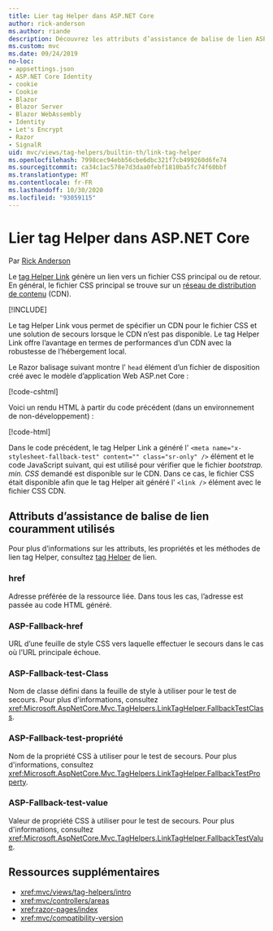 ```yaml
---
title: Lier tag Helper dans ASP.NET Core
author: rick-anderson
ms.author: riande
description: Découvrez les attributs d’assistance de balise de lien ASP.NET Core et le rôle joué par chaque attribut lors de l’extension du comportement de la balise de lien HTML.
ms.custom: mvc
ms.date: 09/24/2019
no-loc:
- appsettings.json
- ASP.NET Core Identity
- cookie
- Cookie
- Blazor
- Blazor Server
- Blazor WebAssembly
- Identity
- Let's Encrypt
- Razor
- SignalR
uid: mvc/views/tag-helpers/builtin-th/link-tag-helper
ms.openlocfilehash: 7998cec94ebb56cbe6dbc321f7cb499260d6fe74
ms.sourcegitcommit: ca34c1ac578e7d3daa0febf1810ba5fc74f60bbf
ms.translationtype: MT
ms.contentlocale: fr-FR
ms.lasthandoff: 10/30/2020
ms.locfileid: "93059115"
---
```

# <a name="link-tag-helper-in-aspnet-core"></a>Lier tag Helper dans ASP.NET Core

Par [Rick Anderson](https://twitter.com/RickAndMSFT)

Le [tag Helper Link](xref:Microsoft.AspNetCore.Mvc.TagHelpers.LinkTagHelper) génère un lien vers un fichier CSS principal ou de retour. En général, le fichier CSS principal se trouve sur un [réseau de distribution de contenu](/office365/enterprise/content-delivery-networks#what-exactly-is-a-cdn) (CDN).

[!INCLUDE[](~/includes/cdn.md)]

Le tag Helper Link vous permet de spécifier un CDN pour le fichier CSS et une solution de secours lorsque le CDN n’est pas disponible. Le tag Helper Link offre l’avantage en termes de performances d’un CDN avec la robustesse de l’hébergement local.

Le Razor balisage suivant montre l' `head` élément d’un fichier de disposition créé avec le modèle d’application Web ASP.net Core :

[!code-cshtml[](link-tag-helper/sample/_Layout.cshtml?name=snippet)]

Voici un rendu HTML à partir du code précédent (dans un environnement de non-développement) :

[!code-html[](link-tag-helper/sample/HtmlPage1.html)]

Dans le code précédent, le tag Helper Link a généré l' `<meta name="x-stylesheet-fallback-test" content="" class="sr-only" />` élément et le code JavaScript suivant, qui est utilisé pour vérifier que le fichier *bootstrap. min. CSS* demandé est disponible sur le CDN. Dans ce cas, le fichier CSS était disponible afin que le tag Helper ait généré l' `<link />` élément avec le fichier CSS CDN.

## <a name="commonly-used-link-tag-helper-attributes"></a>Attributs d’assistance de balise de lien couramment utilisés

Pour plus d’informations sur les attributs, les propriétés et les méthodes de lien tag Helper, consultez [tag Helper](xref:Microsoft.AspNetCore.Mvc.TagHelpers.LinkTagHelper)  de lien.

### <a name="href"></a>href

Adresse préférée de la ressource liée. Dans tous les cas, l’adresse est passée au code HTML généré.

### <a name="asp-fallback-href"></a>ASP-Fallback-href

URL d’une feuille de style CSS vers laquelle effectuer le secours dans le cas où l’URL principale échoue.

### <a name="asp-fallback-test-class"></a>ASP-Fallback-test-Class

Nom de classe défini dans la feuille de style à utiliser pour le test de secours. Pour plus d'informations, consultez <xref:Microsoft.AspNetCore.Mvc.TagHelpers.LinkTagHelper.FallbackTestClass>.

### <a name="asp-fallback-test-property"></a>ASP-Fallback-test-propriété

Nom de la propriété CSS à utiliser pour le test de secours. Pour plus d'informations, consultez <xref:Microsoft.AspNetCore.Mvc.TagHelpers.LinkTagHelper.FallbackTestProperty>.

### <a name="asp-fallback-test-value"></a>ASP-Fallback-test-value

Valeur de propriété CSS à utiliser pour le test de secours. Pour plus d'informations, consultez <xref:Microsoft.AspNetCore.Mvc.TagHelpers.LinkTagHelper.FallbackTestValue>.

## <a name="additional-resources"></a>Ressources supplémentaires

* <xref:mvc/views/tag-helpers/intro>
* <xref:mvc/controllers/areas>
* <xref:razor-pages/index>
* <xref:mvc/compatibility-version>
